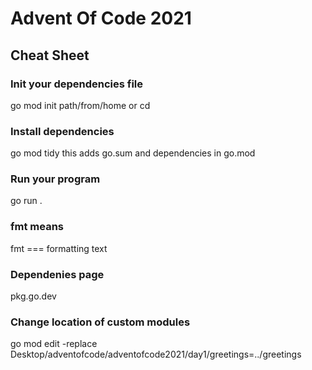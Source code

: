 # Advent Of Code 2021

## Cheat Sheet
### Init your dependencies file
go mod init path/from/home or cd 
### Install dependencies
go mod tidy
this adds go.sum and dependencies in go.mod
### Run your program
go run .
### fmt means
fmt === formatting text
### Dependenies page
pkg.go.dev
### Change location of custom modules
go mod edit -replace Desktop/adventofcode/adventofcode2021/day1/greetings=../greetings